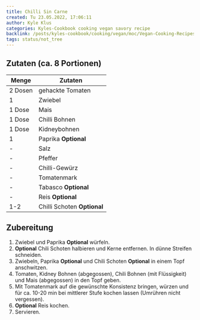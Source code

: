 ```yaml
---
title: Chilli Sin Carne
created: Tu 23.05.2022, 17:06:11
author: Kyle Klus
categories: Kyles-Cookbook cooking vegan savory recipe
backlink: /posts/kyles-cookbook/cooking/vegan/moc/Vegan-Cooking-Recipes.html
tags: status/not_tree
---
```


## Zutaten (ca. 8 Portionen)

| Menge            | Zutaten                     |
| ---------------- | --------------------------- |
| 2 Dosen          | gehackte Tomaten            |
| 1                | Zwiebel                     |
| 1 Dose           | Mais                        |
| 1 Dose           | Chilli Bohnen               |
| 1 Dose           | Kidneybohnen                |
| 1                | Paprika **Optional**        |
| -                | Salz                        |
| -                | Pfeffer                     |
| -                | Chilli-Gewürz               |
| -                | Tomatenmark                 |
| -                | Tabasco **Optional**        |
| -                | Reis **Optional**           |
| 1-2              | Chilli Schoten **Optional** |

## Zubereitung

1. Zwiebel und Paprika **Optional** würfeln.
2. **Optional** Chili Schoten halbieren und Kerne entfernen. In dünne Streifen schneiden.
3. Zwiebeln, Paprika **Optional** und Chili Schoten **Optional** in einem Topf anschwitzen.
4. Tomaten, Kidney Bohnen (abgegossen), Chili Bohnen (mit Flüssigkeit) und Mais (abgegossen) in den Topf geben.
5. Mit Tomatenmark auf die gewünschte Konsistenz bringen, würzen und für ca. 10-20 min bei mittlerer Stufe kochen lassen (Umrühren nicht vergessen).
6. **Optional** Reis kochen.
7. Servieren.
